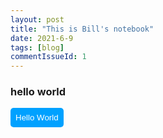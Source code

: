 ```yaml
---
layout: post
title: "This is Bill's notebook"
date: 2021-6-9
tags: [blog]
commentIssueId: 1
---
```


### hello world

<style>
  button {
    border: none;
    padding: 8px;
    border-radius: 5px;
    background: #00a1ff;
    color: #fff;
  }
</style>
<button onclick='alert("hello World")'>Hello World</button>
